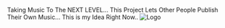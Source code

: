 Taking Music To The NEXT LEVEL... This Project Lets Other People Publish Their Own Music... This is my Idea Right Now..
![Logo](https://lh3.googleusercontent.com/-2iLAUlWVkZk/YNNtvNzLuEI/AAAAAAAAK50/SXRkQ_PkXfUWTMyrFXvtu8kEtkPGlRn7QCLcBGAsYHQ/s512/glo%2B%25281%2529.png)

